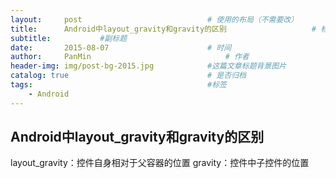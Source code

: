 ```yaml
---
layout:     post                            # 使用的布局（不需要改）
title:      Android中layout_gravity和gravity的区别                   # 标题
subtitle:           #副标题
date:       2015-08-07                      # 时间
author:     PanMin                              # 作者
header-img: img/post-bg-2015.jpg            #这篇文章标题背景图片
catalog: true                               # 是否归档
tags:                                       #标签
    - Android
---
```






## Android中layout_gravity和gravity的区别

layout_gravity：控件自身相对于父容器的位置
gravity：控件中子控件的位置